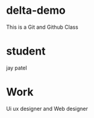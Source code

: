 # delta-demo
This is a Git and Github Class

# student
jay patel

# Work
Ui ux designer and Web designer